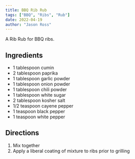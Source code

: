 ```yaml
---
title: BBQ Rib Rub
tags: ["BBQ", "Ribs", "Rub"]
date: 2022-04-19
author: "Jason Ross"
---
```


A Rib Rub for BBQ ribs.

## Ingredients

- 1 tablespoon cumin
- 2 tablespoon paprika
- 1 tablespoon garlic powder
- 1 tablespoon onion powder
- 1 tablespoon chili powder
- 1 tablespoon white sugar
- 2 tablespoon kosher salt
- 1/2 teaspoon cayene pepper
- 1 teaspoon black pepper
- 1 teaspoon white pepper

## Directions

1. Mix together
2. Apply a liberal coating of mixture to ribs prior to grilling
